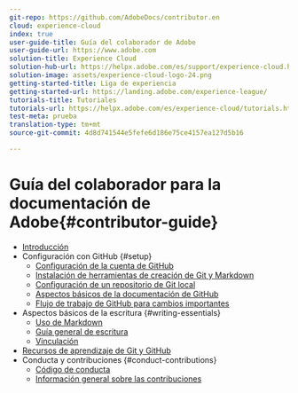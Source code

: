 ```yaml
---
git-repo: https://github.com/AdobeDocs/contributor.en
cloud: experience-cloud
index: true
user-guide-title: Guía del colaborador de Adobe
user-guide-url: https://www.adobe.com
solution-title: Experience Cloud
solution-hub-url: https://helpx.adobe.com/es/support/experience-cloud.html
solution-image: assets/experience-cloud-logo-24.png
getting-started-title: Liga de experiencia
getting-started-url: https://landing.adobe.com/experience-league/
tutorials-title: Tutoriales
tutorials-url: https://helpx.adobe.com/es/experience-cloud/tutorials.html
test-meta: prueba
translation-type: tm+mt
source-git-commit: 4d8d741544e5fefe6d186e75ce4157ea127d5b16

---
```



# Guía del colaborador para la documentación de Adobe{#contributor-guide}

+ [Introducción](introduction.md)
+ Configuración con GitHub {#setup}
   + [Configuración de la cuenta de GitHub](setup/github-signup.md)
   + [Instalación de herramientas de creación de Git y Markdown](setup/install-tools.md)
   + [Configuración de un repositorio de Git local](setup/local-repo.md)
   + [Aspectos básicos de la documentación de GitHub](setup/git-fundamentals.md)
   + [Flujo de trabajo de GitHub para cambios importantes](setup/full-workflow.md)
+ Aspectos básicos de la escritura {#writing-essentials}
   + [Uso de Markdown](writing-essentials/markdown.md)
   + [Guía general de escritura](writing-essentials/general-writing-guidance.md)
   + [Vinculación](writing-essentials/linking.md)
+ [Recursos de aprendizaje de Git y GitHub](resources.md)
+ Conducta y contribuciones {#conduct-contributions}
   + [Código de conducta](conduct/code-of-conduct.md)
   + [Información general sobre las contribuciones](conduct/contributing.md)
